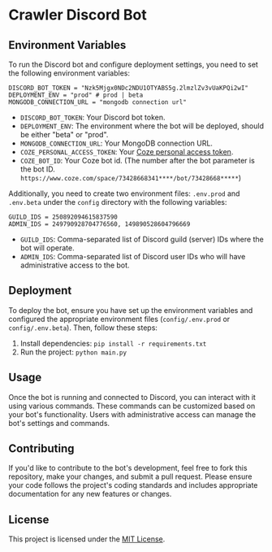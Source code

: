 # Crawler Discord Bot

## Environment Variables

To run the Discord bot and configure deployment settings, you need to set the following environment variables:

```env
DISCORD_BOT_TOKEN = "Nzk5Mjgx0NDc2NDU1OTYABS5g.2lmzlZv3vUaKPQi2wI"
DEPLOYMENT_ENV = "prod" # prod | beta
MONGODB_CONNECTION_URL = "mongodb connection url"
```

- `DISCORD_BOT_TOKEN`: Your Discord bot token.
- `DEPLOYMENT_ENV`: The environment where the bot will be deployed, should be either "beta" or "prod".
- `MONGODB_CONNECTION_URL`: Your MongoDB connection URL.
- `COZE_PERSONAL_ACCESS_TOKEN`: Your [Coze personal access token](https://www.coze.com/open/api).
- `COZE_BOT_ID`: Your Coze bot id. (The number after the bot parameter is the bot
  ID. `https://www.coze.com/space/73428668341****/bot/73428668*****`)

Additionally, you need to create two environment files: `.env.prod` and `.env.beta` under the `config` directory with
the following variables:

```env
GUILD_IDS = 250892094615837590
ADMIN_IDS = 249790928704776560, 149890528604796669
```

- `GUILD_IDS`: Comma-separated list of Discord guild (server) IDs where the bot will operate.
- `ADMIN_IDS`: Comma-separated list of Discord user IDs who will have administrative access to the bot.

## Deployment

To deploy the bot, ensure you have set up the environment variables and configured the appropriate environment
files (`config/.env.prod` or `config/.env.beta`). Then, follow these steps:

1. Install dependencies: `pip install -r requirements.txt`
2. Run the project: `python main.py`

## Usage

Once the bot is running and connected to Discord, you can interact with it using various commands. These commands can be
customized based on your bot's functionality. Users with administrative access can manage the bot's settings and
commands.

## Contributing

If you'd like to contribute to the bot's development, feel free to fork this repository, make your changes, and submit a
pull request. Please ensure your code follows the project's coding standards and includes appropriate documentation for
any new features or changes.

## License

This project is licensed under the [MIT License](LICENSE).
